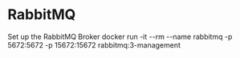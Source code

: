 # RabbitMQ
Set up the RabbitMQ Broker
docker run -it --rm --name rabbitmq -p 5672:5672 -p 15672:15672 rabbitmq:3-management
